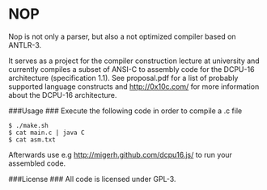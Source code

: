 # NOP #
Nop is not only a parser, but also a not optimized compiler based on ANTLR-3.

It serves as a project for the compiler construction lecture at university and currently compiles a subset of ANSI-C to assembly code for the DCPU-16 architecture (specification 1.1).
See proposal.pdf for a list of probably supported language constructs and http://0x10c.com/ for more information about the DCPU-16 architecture.

###Usage ###
Execute the following code in order to compile a .c file
````
$ ./make.sh
$ cat main.c | java C 
$ cat asm.txt
````

Afterwards use e.g http://migerh.github.com/dcpu16.js/ to run your assembled code. 



###License ###
All code is licensed under GPL-3.